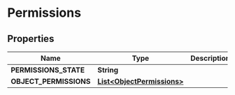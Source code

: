 
# Permissions

## Properties
Name | Type | Description | Notes
------------ | ------------- | ------------- | -------------
**PERMISSIONS_STATE** | **String** |  |  [optional]
**OBJECT_PERMISSIONS** | [**List&lt;ObjectPermissions&gt;**](ObjectPermissions.md) |  |  [optional]



